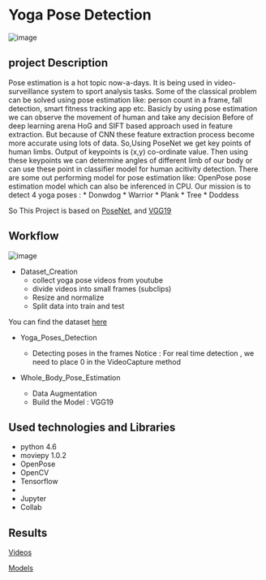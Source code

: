 # Yoga Pose Detection 
![image](https://user-images.githubusercontent.com/69841466/148768042-8417b879-93e9-4a3c-a9c7-88e555b102dd.png)

## project Description 

Pose estimation is a hot topic now-a-days. It is being used in video-surveillance system to sport analysis tasks. Some of the classical problem can be solved using pose estimation like: person count in a frame, fall detection, smart fitness tracking app etc. Basicly by using pose estimation we can observe the movement of human and take any decision Before of deep learning arena HoG and SIFT based approach used in feature extraction. But because of CNN these feature extraction process become more accurate using lots of data.
So,Using PoseNet we get key points of human limbs. Output of keypoints is (x,y) co-ordinate value. Then using these keypoints we can determine angles of different limb of our body or can use these point in classifier model for human acitivity detection. There are some out performing model for pose estimation like: OpenPose pose estimation model which can also be inferenced in CPU.
Our mission is to detect 4 yoga poses :
      * Donwdog
      * Warrior
      * Plank
      * Tree
      * Doddess

So 
This Project is based on [PoseNet](https://www.ri.cmu.edu/publications/openpose-whole-body-pose-estimation/), and [VGG19](https://keras.io/api/applications/vgg/)

## Workflow 

![image](https://user-images.githubusercontent.com/75584699/148693526-54373f57-79ed-440a-bf82-3e527e799d48.png)

  
 - Dataset_Creation
   * collect yoga pose videos from youtube  
   * divide videos into small frames (subclips)
   * Resize and normalize 
   * Split data into train and test

You can find the dataset [here](https://drive.google.com/drive/u/3/folders/1xlw6pUuwmZ0Rc5unzQRI9_Lc1teZBXcU?hl=fr)

 - Yoga_Poses_Detection
   * Detecting poses in the frames
   Notice : For real time detection , we need to place 0 in the VideoCapture method
   
   
 - Whole_Body_Pose_Estimation
   * Data Augmentation 
   * Build the Model : VGG19
 
## Used technologies and Libraries
- python 4.6
- moviepy 1.0.2
- OpenPose
- OpenCV
- Tensorflow
-  
- Jupyter
- Collab


## Results 

[Videos](https://drive.google.com/drive/u/3/folders/12ibn0Ogqkyh46CNXgm66ZjnUjEeUHEjp?hl=fr)

[Models](https://drive.google.com/drive/u/3/folders/1vZeNEdRlt_ZdI08lGfCZg8FAdkdx4Bwy?hl=fr)

